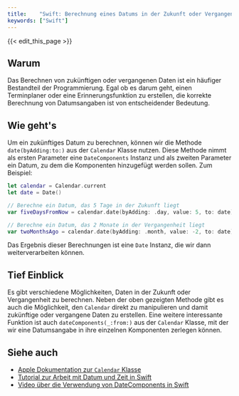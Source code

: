 ```yaml
---
title:    "Swift: Berechnung eines Datums in der Zukunft oder Vergangenheit"
keywords: ["Swift"]
---
```


{{< edit_this_page >}}

## Warum

Das Berechnen von zukünftigen oder vergangenen Daten ist ein häufiger Bestandteil der Programmierung. Egal ob es darum geht, einen Terminplaner oder eine Erinnerungsfunktion zu erstellen, die korrekte Berechnung von Datumsangaben ist von entscheidender Bedeutung.

## Wie geht's

Um ein zukünftiges Datum zu berechnen, können wir die Methode `date(byAdding:to:)` aus der `Calendar` Klasse nutzen. Diese Methode nimmt als ersten Parameter eine `DateComponents` Instanz und als zweiten Parameter ein Datum, zu dem die Komponenten hinzugefügt werden sollen. Zum Beispiel:

```Swift
let calendar = Calendar.current
let date = Date()

// Berechne ein Datum, das 5 Tage in der Zukunft liegt
var fiveDaysFromNow = calendar.date(byAdding: .day, value: 5, to: date)

// Berechne ein Datum, das 2 Monate in der Vergangenheit liegt
var twoMonthsAgo = calendar.date(byAdding: .month, value: -2, to: date)
```

Das Ergebnis dieser Berechnungen ist eine `Date` Instanz, die wir dann weiterverarbeiten können.

## Tief Einblick

Es gibt verschiedene Möglichkeiten, Daten in der Zukunft oder Vergangenheit zu berechnen. Neben der oben gezeigten Methode gibt es auch die Möglichkeit, den `Calendar` direkt zu manipulieren und damit zukünftige oder vergangene Daten zu erstellen. Eine weitere interessante Funktion ist auch `dateComponents(_:from:)` aus der `Calendar` Klasse, mit der wir eine Datumsangabe in ihre einzelnen Komponenten zerlegen können.

## Siehe auch

- [Apple Dokumentation zur `Calendar` Klasse](https://developer.apple.com/documentation/foundation/calendar)
- [Tutorial zur Arbeit mit Datum und Zeit in Swift](https://www.raywenderlich.com/767-swift-date-and-time-tutorial-for-ios)
- [Video über die Verwendung von DateComponents in Swift](https://www.youtube.com/watch?v=_ilpNYwgL-E)